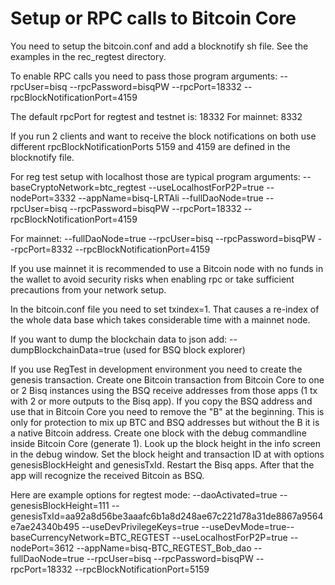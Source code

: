 ﻿Setup or RPC calls to Bitcoin Core
====================

You need to setup the bitcoin.conf and add a blocknotify sh file. See the examples in the rec_regtest directory.

To enable RPC calls you need to pass those program arguments:
--rpcUser=bisq --rpcPassword=bisqPW --rpcPort=18332 --rpcBlockNotificationPort=4159

The default rpcPort for regtest and testnet is: 18332
For mainnet: 8332

If you run 2 clients and want to receive the block notifications on both use different rpcBlockNotificationPorts
5159 and 4159 are defined in the blocknotify file.

For reg test setup with localhost those are typical program arguments:
--baseCryptoNetwork=btc_regtest --useLocalhostForP2P=true --nodePort=3332 --appName=bisq-LRTAli --fullDaoNode=true --rpcUser=bisq --rpcPassword=bisqPW --rpcPort=18332 --rpcBlockNotificationPort=4159


For mainnet:
--fullDaoNode=true --rpcUser=bisq --rpcPassword=bisqPW --rpcPort=8332 --rpcBlockNotificationPort=4159

If you use mainnet it is recommended to use a Bitcoin node with no funds in the wallet to avoid security risks when
enabling rpc or take sufficient precautions from your network setup.

In the bitcoin.conf file you need to set txindex=1.
That causes a re-index of the whole data base which takes considerable time with a
mainnet node.

If you want to dump the blockchain data to json add: --dumpBlockchainData=true (used for BSQ block explorer)

If you use RegTest in development environment you need to create the genesis transaction.
Create one Bitcoin transaction from Bitcoin Core to one or 2 Bisq instances using the BSQ receive addresses from those apps (1 tx with 2 or more outputs to the Bisq app).
If you copy the BSQ address and use that in Bitcoin Core you need to remove the "B" at the beginning. This is only for protection to mix up BTC and BSQ addresses but without the B it is a native Bitcoin address.
Create one block with the debug commandline inside Bitcoin Core (generate 1). Look up the block height in the info screen in the debug window.
Set the block height and transaction ID at with options genesisBlockHeight and genesisTxId.
Restart the Bisq apps. After that the app will recognize the received Bitcoin as BSQ.

Here are example options for regtest mode:
--daoActivated=true --genesisBlockHeight=111 --genesisTxId=aa92a8d56be3aaafc6b1a8d248ae67c221d78a31de8867a9564e7ae24340b495 --useDevPrivilegeKeys=true --useDevMode=true--baseCurrencyNetwork=BTC_REGTEST  --useLocalhostForP2P=true --nodePort=3612 --appName=bisq-BTC_REGTEST_Bob_dao --fullDaoNode=true --rpcUser=bisq --rpcPassword=bisqPW --rpcPort=18332 --rpcBlockNotificationPort=5159
